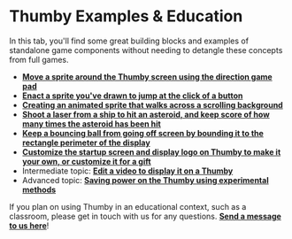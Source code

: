 # Thumby Examples & Education

In this tab, you'll find some great building blocks and examples of standalone game components without needing to detangle these concepts from full games.

* <a href="/Education/Move-Sprite/" alt="tutorial link">**Move a sprite around the Thumby screen using the direction game pad**</a>
* <a href="/Education/Jump/" alt="tutorial link">**Enact a sprite you've drawn to jump at the click of a button**</a>
* <a href="/Education/Moving-Walk/" alt="tutorial link">**Creating an animated sprite that walks across a scrolling background**</a>
* <a href="/Education/Shoot-Target-Keep-Score/" alt="tutorial link">**Shoot a laser from a ship to hit an asteroid, and keep score of how many times the asteroid has been hit**</a>
* <a href="/Education/Bounded-ball/" alt="tutorial link">**Keep a bouncing ball from going off screen by bounding it to the rectangle perimeter of the display**</a>
* <a href="/Education/Change-Thumby-Start-Logo/" alt="tutorial link">**Customize the startup screen and display logo on Thumby to make it your own, or customize it for a gift**</a>
* Intermediate topic: <a href="/Education/Play-Video/" alt="tutorial link">**Edit a video to display it on a Thumby**</a>
* Advanced topic: <a href="/Education/Power-Saving/" alt="tutorial link">**Saving power on the Thumby using experimental methods**</a>

If you plan on using Thumby in an educational context, such as a classroom, please get in touch with us for any questions. <a href="https://tinycircuits.com/pages/contact-us" target="_blank" alt="Send a message to tinycircuits support on this page">**Send a message to us here**</a>!

